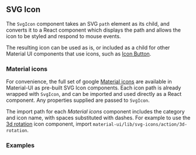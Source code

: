 ## SVG Icon

The `SvgIcon` component takes an SVG `path` element as its child, and converts it to a React component which displays 
the path and allows the icon to be styled and respond to mouse events.

The resulting icon can be used as is, or included as a child for other Material UI components that use icons, such 
as [Icon Button](/#/components/icon-button).

### Material icons

For convenience, the full set of google [Material icons](https://design.google.com/icons/) are available in Material-UI 
as pre-built SVG Icon components. Each icon path is already wrapped with `SvgIcon`, and can be imported and used 
directly as a React component. Any properties supplied are passed to `SvgIcon`.

The import path for each _Material icons_ component includes the category and icon name, with spaces substituted with 
dashes. For example to use the [3d rotation](https://design.google.com/icons/#ic_3d_rotation) icon component, import 
`material-ui/lib/svg-icons/action/3d-rotation`.

### Examples
